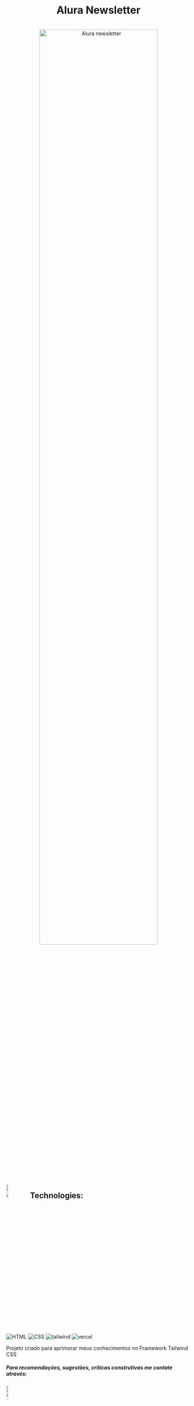 <div align=center>
  <h1>Alura Newsletter</h1>
</div>

</br>

<div align=center>
  <img src="https://i.imgur.com/0qChDEk.png" alt="Alura newsletter" width="80%">
</div>

<h2>
   <img src="https://user-images.githubusercontent.com/52469840/193563135-dc3f71a3-872e-4781-995b-cf238ab7d54f.svg" alt="computer" width="10%"> &nbsp
   Technologies:
</h2>

<div align=left>
  <img src="https://img.shields.io/badge/HTML-239120?style=for-the-badge&logo=html5&logoColor=white" alt="HTML"> 
  <img src="https://img.shields.io/badge/CSS-239120?&style=for-the-badge&logo=css3&logoColor=white" alt="CSS">
  <img src="https://img.shields.io/badge/Tailwind_CSS-38B2AC?style=for-the-badge&logo=tailwind-css&logoColor=white" alt="tailwind">
  <img src="https://img.shields.io/badge/Vercel-000000?style=for-the-badge&logo=vercel&logoColor=white" alt="vercel">

<p>Projeto criado para aprimorar meus conhecimentos no Framework Tailwind CSS</p>

<h5>Para recomendações, sugestões, críticas construtivas me contate através: </h5>
<img src="https://user-images.githubusercontent.com/52469840/193809017-acbe0c93-0eb2-4532-bf33-87031c61c3d4.png" alt="QR Code" width="10%">
